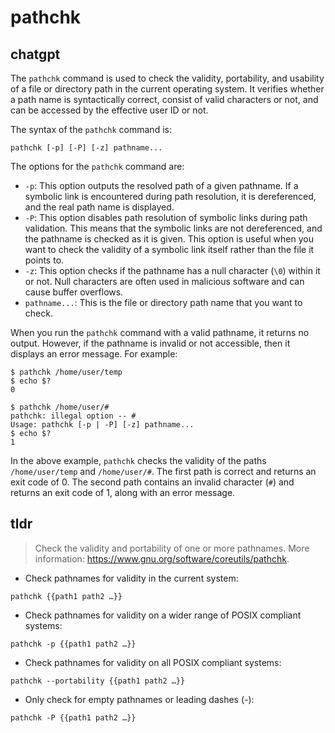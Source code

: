 # pathchk 
## chatgpt 
The `pathchk` command is used to check the validity, portability, and usability of a file or directory path in the current operating system. It verifies whether a path name is syntactically correct, consist of valid characters or not, and can be accessed by the effective user ID or not.

The syntax of the `pathchk` command is:

```
pathchk [-p] [-P] [-z] pathname...
```

The options for the `pathchk` command are:

- `-p`: This option outputs the resolved path of a given pathname. If a symbolic link is encountered during path resolution, it is dereferenced, and the real path name is displayed.
- `-P`: This option disables path resolution of symbolic links during path validation. This means that the symbolic links are not dereferenced, and the pathname is checked as it is given. This option is useful when you want to check the validity of a symbolic link itself rather than the file it points to.
- `-z`: This option checks if the pathname has a null character (`\0`) within it or not. Null characters are often used in malicious software and can cause buffer overflows.
- `pathname...`: This is the file or directory path name that you want to check.

When you run the `pathchk` command with a valid pathname, it returns no output. However, if the pathname is invalid or not accessible, then it displays an error message. For example:

```
$ pathchk /home/user/temp
$ echo $?
0

$ pathchk /home/user/#
pathchk: illegal option -- #
Usage: pathchk [-p | -P] [-z] pathname...
$ echo $?
1
```

In the above example, `pathchk` checks the validity of the paths `/home/user/temp` and `/home/user/#`. The first path is correct and returns an exit code of 0. The second path contains an invalid character (`#`) and returns an exit code of 1, along with an error message. 

## tldr 
 
> Check the validity and portability of one or more pathnames.
> More information: <https://www.gnu.org/software/coreutils/pathchk>.

- Check pathnames for validity in the current system:

`pathchk {{path1 path2 …}}`

- Check pathnames for validity on a wider range of POSIX compliant systems:

`pathchk -p {{path1 path2 …}}`

- Check pathnames for validity on all POSIX compliant systems:

`pathchk --portability {{path1 path2 …}}`

- Only check for empty pathnames or leading dashes (-):

`pathchk -P {{path1 path2 …}}`
